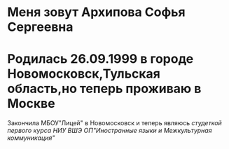 Меня зовут Архипова Софья Сергеевна
=======================
Родилась **26.09.1999** в городе Новомосковск,Тульская область,но теперь проживаю в Москве 
=======================
Закончила МБОУ"Лицей" в Новомосковск и теперь являюсь *студеткой первого курса НИУ ВШЭ ОП"Иностранные языки и Межкультурная коммуникация"*
